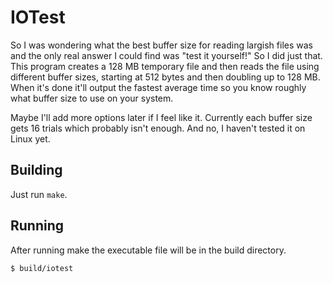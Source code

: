 # IOTest

So I was wondering what the best buffer size for reading largish files was and the only real answer I could find was "test it yourself!" So I did just that. This program creates a 128 MB temporary file and then reads the file using different buffer sizes, starting at 512 bytes and then doubling up to 128 MB. When it's done it'll output the fastest average time so you know roughly what buffer size to use on your system.

Maybe I'll add more options later if I feel like it. Currently each buffer size gets 16 trials which probably isn't enough. And no, I haven't tested it on Linux yet.

## Building

Just run `make`.

## Running

After running make the executable file will be in the build directory.

    $ build/iotest

